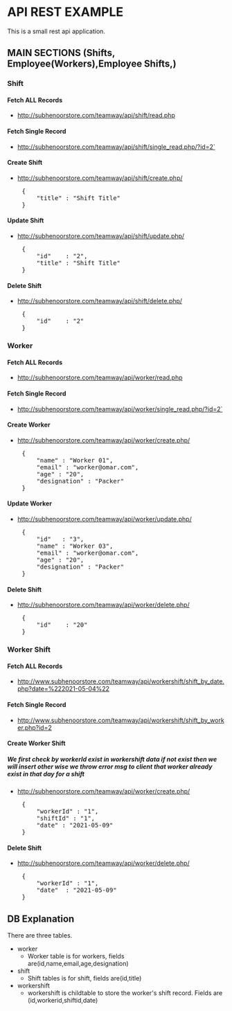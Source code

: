 # API REST EXAMPLE
This is a small rest api application. 

## MAIN SECTIONS (Shifts, Employee(Workers),Employee Shifts,)


### Shift
#### Fetch ALL Records
*	http://subhenoorstore.com/teamway/api/shift/read.php 

#### Fetch Single Record
*	http://subhenoorstore.com/teamway/api/shift/single_read.php/?id=2` 

#### Create Shift
*	http://subhenoorstore.com/teamway/api/shift/create.php/
<pre>
	{
	    "title" : "Shift Title"
	}
</pre>

#### Update Shift
*	http://subhenoorstore.com/teamway/api/shift/update.php/
<pre>
	{
	    "id"	: "2",
	    "title" : "Shift Title"
	}
</pre>

#### Delete Shift
*	http://subhenoorstore.com/teamway/api/shift/delete.php/
<pre>
	{
	    "id"	: "2"
	}
</pre>

### Worker
#### Fetch ALL Records
*	http://subhenoorstore.com/teamway/api/worker/read.php 

#### Fetch Single Record
*	http://subhenoorstore.com/teamway/api/worker/single_read.php/?id=2` 

#### Create Worker
*	http://subhenoorstore.com/teamway/api/worker/create.php/
<pre>
	{
	    "name" : "Worker 01",
	    "email" : "worker@omar.com",
	    "age" : "20",
	    "designation" : "Packer"
	}
</pre>

#### Update Worker
*	http://subhenoorstore.com/teamway/api/worker/update.php/
<pre>
	{
	    "id"   : "3",
	    "name" : "Worker 03",
	    "email" : "worker@omar.com",
	    "age" : "20",
	    "designation" : "Packer"
	}
</pre>

#### Delete Shift
*	http://subhenoorstore.com/teamway/api/worker/delete.php/
<pre>
	{
	    "id"	: "20"
	}
</pre>
### Worker Shift
#### Fetch ALL Records
*	http://www.subhenoorstore.com/teamway/api/workershift/shift_by_date.php?date=%222021-05-04%22

#### Fetch Single Record
*	http://www.subhenoorstore.com/teamway/api/workershift/shift_by_worker.php?id=2

#### Create Worker Shift

##### We first check by workerId exist in workershift data if not exist then we will insert other wise we throw error msg to client that worker already exist in that day for a shift
*	http://subhenoorstore.com/teamway/api/worker/create.php/
<pre>
	{
	    "workerId" : "1",
		"shiftId" : "1",
	    "date" : "2021-05-09"
	}
</pre>

#### Delete Shift
*	http://subhenoorstore.com/teamway/api/worker/delete.php/
<pre>
	{
	    "workerId" : "1",
	    "date"	: "2021-05-09"
	}
</pre>

## DB Explanation
There are three tables.
*	worker
	-	Worker table is for workers, fields are(id,name,email,age,designation)
*	shift
	-	Shift tables is for shift, fields are(id,title)
*	workershift
	-	workershift is childtable to store the worker's shift record. Fields are (id,workerid,shiftid,date)